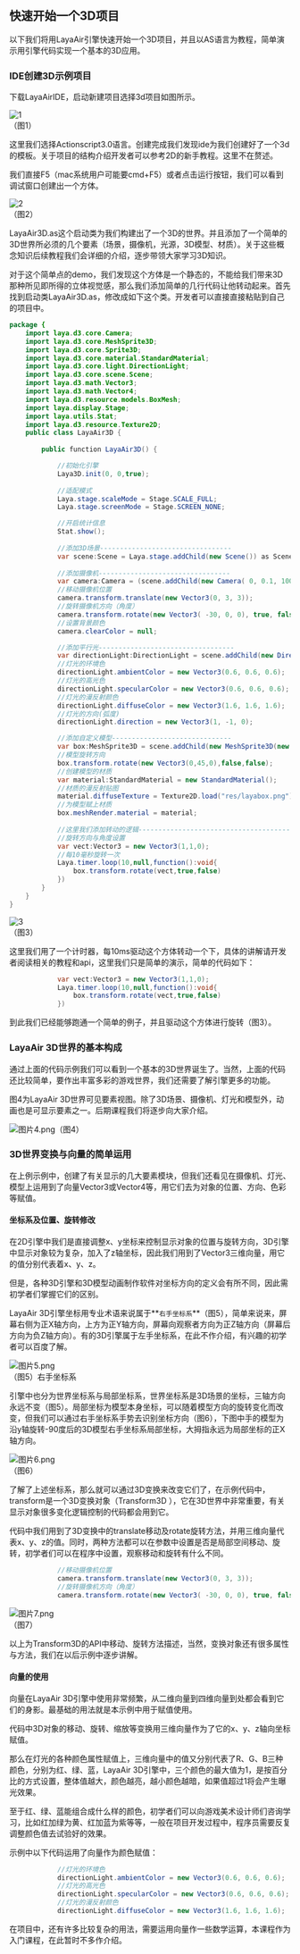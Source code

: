## 快速开始一个3D项目

以下我们将用LayaAir引擎快速开始一个3D项目，并且以AS语言为教程，简单演示用引擎代码实现一个基本的3D应用。

### IDE创建3D示例项目

下载LayaAirIDE，启动新建项目选择3d项目如图所示。

![1](img/1.png)<br>（图1）

这里我们选择Actionscript3.0语言。创建完成我们发现ide为我们创建好了一个3d的模板。关于项目的结构介绍开发者可以参考2D的新手教程。这里不在赘述。

我们直接F5（mac系统用户可能要cmd+F5）或者点击运行按钮，我们可以看到调试窗口创建出一个方体。

![2](img/2.png)<br>（图2）

LayaAir3D.as这个启动类为我们构建出了一个3D的世界。并且添加了一个简单的3D世界所必须的几个要素（场景，摄像机，光源，3D模型、材质）。关于这些概念知识后续教程我们会详细的介绍，逐步带领大家学习3D知识。

对于这个简单点的demo，我们发现这个方体是一个静态的，不能给我们带来3D那种所见即所得的立体视觉感，那么我们添加简单的几行代码让他转动起来。首先找到启动类LayaAir3D.as，修改成如下这个类。开发者可以直接直接粘贴到自己的项目中。

```java
package {
	import laya.d3.core.Camera;
	import laya.d3.core.MeshSprite3D;
	import laya.d3.core.Sprite3D;
	import laya.d3.core.material.StandardMaterial;
	import laya.d3.core.light.DirectionLight;
	import laya.d3.core.scene.Scene;
	import laya.d3.math.Vector3;
	import laya.d3.math.Vector4;
	import laya.d3.resource.models.BoxMesh;
	import laya.display.Stage;
	import laya.utils.Stat;
	import laya.d3.resource.Texture2D;
	public class LayaAir3D {
		
		public function LayaAir3D() {

			//初始化引擎
			Laya3D.init(0, 0,true);
			
			//适配模式
			Laya.stage.scaleMode = Stage.SCALE_FULL;
			Laya.stage.screenMode = Stage.SCREEN_NONE;

			//开启统计信息
			Stat.show();
			
			//添加3D场景---------------------------------
			var scene:Scene = Laya.stage.addChild(new Scene()) as Scene;
			
			//添加摄像机---------------------------------
			var camera:Camera = (scene.addChild(new Camera( 0, 0.1, 100))) as Camera;
            //移动摄像机位置
			camera.transform.translate(new Vector3(0, 3, 3));
          	//旋转摄像机方向（角度）
			camera.transform.rotate(new Vector3( -30, 0, 0), true, false);
          	//设置背景颜色
			camera.clearColor = null;

			//添加平行光----------------------------------
			var directionLight:DirectionLight = scene.addChild(new DirectionLight()) as DirectionLight;
            //灯光的环境色
			directionLight.ambientColor = new Vector3(0.6, 0.6, 0.6);
          	//灯光的高光色
			directionLight.specularColor = new Vector3(0.6, 0.6, 0.6);
          	//灯光的漫反射颜色
			directionLight.diffuseColor = new Vector3(1.6, 1.6, 1.6);
          	//灯光的方向(弧度)
			directionLight.direction = new Vector3(1, -1, 0);

			//添加自定义模型------------------------------
			var box:MeshSprite3D = scene.addChild(new MeshSprite3D(new BoxMesh(1,1,1))) as MeshSprite3D;
          	//模型旋转方向
			box.transform.rotate(new Vector3(0,45,0),false,false);
          	//创建模型的材质
			var material:StandardMaterial = new StandardMaterial();
          	//材质的漫反射贴图
			material.diffuseTexture = Texture2D.load("res/layabox.png");
          	//为模型赋上材质
			box.meshRender.material = material;
          
            //这里我们添加转动的逻辑---------------------------------------
          	//旋转方向与角度设置
			var vect:Vector3 = new Vector3(1,1,0);
          	//每10毫秒旋转一次
			Laya.timer.loop(10,null,function():void{
				box.transform.rotate(vect,true,false)
			})
		}
	}
}
```



![3](img/3.gif)<br>（图3）

这里我们用了一个计时器，每10ms驱动这个方体转动一个下，具体的讲解请开发者阅读相关的教程和api，这里我们只是简单的演示，简单的代码如下：

```java
            var vect:Vector3 = new Vector3(1,1,0);
			Laya.timer.loop(10,null,function():void{
				box.transform.rotate(vect,true,false)
			})	
```

到此我们已经能够跑通一个简单的例子，并且驱动这个方体进行旋转（图3）。



### LayaAir 3D世界的基本构成

通过上面的代码示例我们可以看到一个基本的3D世界诞生了。当然，上面的代码还比较简单，要作出丰富多彩的游戏世界，我们还需要了解引擎更多的功能。

图4为LayaAir 3D世界可见要素视图。除了3D场景、摄像机、灯光和模型外，动画也是可显示要素之一。后期课程我们将逐步向大家介绍。

![图片4.png](img/4.png)（图4）



### 3D世界变换与向量的简单运用

在上例示例中，创建了有关显示的几大要素模块，但我们还看见在摄像机、灯光、模型上运用到了向量Vector3或Vector4等，用它们去为对象的位置、方向、色彩等赋值。

#### 坐标系及位置、旋转修改

在2D引擎中我们是直接调整x、y坐标来控制显示对象的位置与旋转方向，3D引擎中显示对象较为复杂，加入了z轴坐标，因此我们用到了Vector3三维向量，用它的值分别代表着x、y、z。

但是，各种3D引擎和3D模型动画制作软件对坐标方向的定义会有所不同，因此需初学者们掌握它们的区别。

LayaAir 3D引擎坐标用专业术语来说属于**`右手坐标系`**（图5），简单来说来，屏幕右侧为正X轴方向，上方为正Y轴方向，屏幕向观察者方向为正Z轴方向（屏幕后方向为负Z轴方向）。有的3D引擎属于左手坐标系，在此不作介绍，有兴趣的初学者可以百度了解。

![图片5.png](img/5.png)<br>（图5）右手坐标系



引擎中也分为世界坐标系与局部坐标系，世界坐标系是3D场景的坐标，三轴方向永远不变（图5）。局部坐标为模型本身坐标，可以随着模型方向的旋转变化而改变，但我们可以通过右手坐标系手势去识别坐标方向（图6），下图中手的模型为沿y轴旋转-90度后的3D模型右手坐标系局部坐标，大拇指永远为局部坐标的正X轴方向。

![图片6.png](img/6.png)<br>（图6）

了解了上述坐标系，那么就可以通过3D变换来改变它们了，在示例代码中，transform是一个3D变换对象（Transform3D ），它在3D世界中非常重要，有关显示对象很多变化逻辑控制的代码都会用到它。

代码中我们用到了3D变换中的translate移动及rotate旋转方法，并用三维向量代表x、y、z的值。同时，两种方法都可以在参数中设置是否是局部空间移动、旋转，初学者们可以在程序中设置，观察移动和旋转有什么不同。

```java
            //移动摄像机位置
			camera.transform.translate(new Vector3(0, 3, 3));
          	//旋转摄像机方向（角度）
			camera.transform.rotate(new Vector3( -30, 0, 0), true, false);
```

![图片7.png](img/7.png)<br>（图7）

以上为Transform3D的API中移动、旋转方法描述，当然，变换对象还有很多属性与方法，我们在以后示例中逐步讲解。



#### 向量的使用

向量在LayaAir 3D引擎中使用非常频繁，从二维向量到四维向量到处都会看到它们的身影。最基础的用法就是本示例中用于赋值使用。

代码中3D对象的移动、旋转、缩放等变换用三维向量作为了它的x、y、z轴向坐标赋值。

那么在灯光的各种颜色属性赋值上，三维向量中的值又分别代表了R、G、B三种颜色，分别为红、绿、蓝，LayaAir 3D引擎中，三个颜色的最大值为1，是按百分比的方式设置，整体值越大，颜色越亮，越小颜色越暗，如果值超过1将会产生曝光效果。

至于红、绿、蓝能组合成什么样的颜色，初学者们可以向游戏美术设计师们咨询学习，比如红加绿为黄、红加蓝为紫等等，一般在项目开发过程中，程序员需要反复调整颜色值去试验好的效果。

示例中以下代码运用了向量作为颜色赋值：

```java
            //灯光的环境色
			directionLight.ambientColor = new Vector3(0.6, 0.6, 0.6);
          	//灯光的高光色
			directionLight.specularColor = new Vector3(0.6, 0.6, 0.6);
          	//灯光的漫反射颜色
			directionLight.diffuseColor = new Vector3(1.6, 1.6, 1.6);
```

在项目中，还有许多比较复杂的用法，需要运用向量作一些数学运算，本课程作为入门课程，在此暂时不多作介绍。

